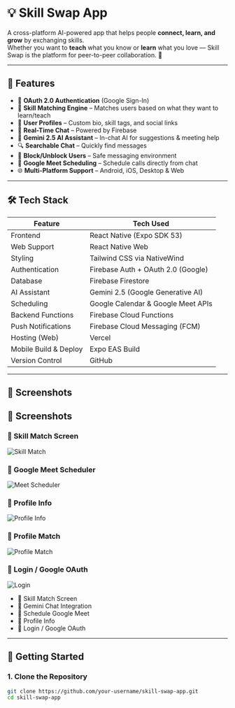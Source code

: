 # 💡 Skill Swap App

A cross-platform AI-powered app that helps people **connect, learn, and grow** by exchanging skills.  
Whether you want to **teach** what you know or **learn** what you love — Skill Swap is the platform for peer-to-peer collaboration. 🤝

---

## 🚀 Features

- 🔐 **OAuth 2.0 Authentication** (Google Sign-In)
- 🧠 **Skill Matching Engine** – Matches users based on what they want to learn/teach
- 👤 **User Profiles** – Custom bio, skill tags, and social links
- 💬 **Real-Time Chat** – Powered by Firebase
- 🤖 **Gemini 2.5 AI Assistant** – In-chat AI for suggestions & meeting help
- 🔍 **Searchable Chat** – Quickly find messages
- 🚫 **Block/Unblock Users** – Safe messaging environment
- 📅 **Google Meet Scheduling** – Schedule calls directly from chat
- 🌐 **Multi-Platform Support** – Android, iOS, Desktop & Web

---

## 🛠️ Tech Stack

| Feature                | Tech Used                               |
|------------------------|------------------------------------------|
| Frontend               | React Native (Expo SDK 53)               |
| Web Support            | React Native Web                         |
| Styling                | Tailwind CSS via NativeWind              |
| Authentication         | Firebase Auth + OAuth 2.0 (Google)       |
| Database               | Firebase Firestore                       |
| AI Assistant           | Gemini 2.5 (Google Generative AI)        |
| Scheduling             | Google Calendar & Google Meet APIs       |
| Backend Functions      | Firebase Cloud Functions                 |
| Push Notifications     | Firebase Cloud Messaging (FCM)           |
| Hosting (Web)          | Vercel                                   |
| Mobile Build & Deploy  | Expo EAS Build                           |
| Version Control        | GitHub                                   |

---

## 📸 Screenshots

## 📸 Screenshots

### 🧠 Skill Match Screen  
![Skill Match](./Screenshots/match-screen.jpg)

### 📅 Google Meet Scheduler  
![Meet Scheduler](./Screenshots/meet-scheduler.jpg)

### 👤 Profile Info  
![Profile Info](./Screenshots/profile.jpg)

### 👥 Profile Match  
![Profile Match](./Screenshots/profile%20match.jpg)

### 🔐 Login / Google OAuth  
![Login](login.jpg)


- 🧠 Skill Match Screen  
- 💬 Gemini Chat Integration  
- 📅 Schedule Google Meet  
- 👤 Profile Info  
- 🔐 Login / Google OAuth

---

## 🧪 Getting Started

### 1. Clone the Repository

```bash
git clone https://github.com/your-username/skill-swap-app.git
cd skill-swap-app
